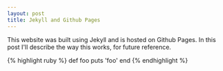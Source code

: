 ```yaml
---
layout: post
title: Jekyll and Github Pages
---
```


This website was built using Jekyll and is hosted on Github Pages. In this
post I'll describe the way this works, for future reference.

{% highlight ruby %}
def foo
  puts 'foo'
end
{% endhighlight %}

